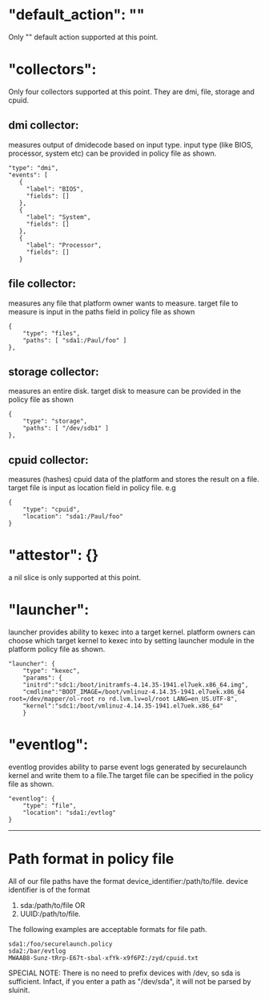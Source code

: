 "default_action": ""
=========
Only "" default action supported at this point.

"collectors":
=========
Only four collectors supported at this point. They are dmi, file, storage and cpuid.
## dmi collector:

measures output of dmidecode based on input
type. input type (like BIOS, processor, system etc) 
can be provided in policy file as shown.
```
"type": "dmi",
"events": [
   {
     "label": "BIOS",
     "fields": []
   },
   {
     "label": "System",
     "fields": []
   },
   {
     "label": "Processor",
     "fields": []
   }
```

## file collector: 

measures any file that platform owner
wants to measure. target file to measure is input in the
paths field in policy file as shown
```
{
    "type": "files",
    "paths": [ "sda1:/Paul/foo" ]
},
```

## storage collector:

measures an entire disk. target disk to measure
can be provided in the policy file as shown
```
{
    "type": "storage",
    "paths": [ "/dev/sdb1" ]
},
```

## cpuid collector:

measures (hashes) cpuid data of the platform
and stores the result on a file. target file is input as
location field in policy file.
e.g
```
{
    "type": "cpuid",
    "location": "sda1:/Paul/foo"
}
```

"attestor": {}
=========
a nil slice is only supported at this point.

"launcher":
=========
launcher provides ability to kexec into a target kernel.
platform owners can choose which target kernel to kexec into
by setting launcher module in the platform policy file
as shown.
```
"launcher": {
    "type": "kexec",
    "params": {
    "initrd":"sdc1:/boot/initramfs-4.14.35-1941.el7uek.x86_64.img",
    "cmdline":"BOOT_IMAGE=/boot/vmlinuz-4.14.35-1941.el7uek.x86_64
root=/dev/mapper/ol-root ro rd.lvm.lv=ol/root LANG=en_US.UTF-8",
    "kernel":"sdc1:/boot/vmlinuz-4.14.35-1941.el7uek.x86_64"
    }
```
"eventlog":
=========
eventlog provides ability to parse event logs generated by
securelaunch kernel and write them to a file.The target file
can be specified in the policy file as shown.
```
"eventlog": {
    "type": "file",
    "location": "sda1:/evtlog"
}
```

***

Path format in policy file
=========
All of our file paths have the format device_identifier:/path/to/file.
device identifier is of the format 
1. sda:/path/to/file OR 
2. UUID:/path/to/file.

The following examples are acceptable formats for file path.
```
sda1:/foo/securelaunch.policy
sda2:/bar/evtlog
MWAAB8-Sunz-tRrp-E67t-sbal-xfYk-x9f6PZ:/zyd/cpuid.txt
```

SPECIAL NOTE: There is no need to prefix devices with /dev, so sda is sufficient.
Infact, if you enter a path as "/dev/sda", it will not be parsed by sluinit.
